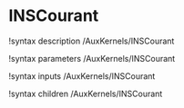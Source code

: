 # INSCourant

!syntax description /AuxKernels/INSCourant

!syntax parameters /AuxKernels/INSCourant

!syntax inputs /AuxKernels/INSCourant

!syntax children /AuxKernels/INSCourant
